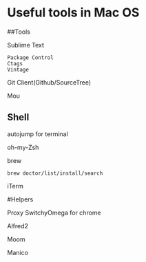 Useful tools in Mac OS
========

##Tools

Sublime Text
	
	Package Control
	Ctags
	Vintage
	

Git Client(Github/SourceTree)

Mou


## Shell

autojump for terminal

oh-my-Zsh

brew

	brew doctor/list/install/search


iTerm



#Helpers

Proxy SwitchyOmega for chrome

Alfred2

Moom

Manico
